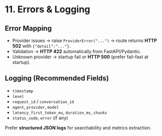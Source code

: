 # 11. Errors & Logging

## Error Mapping
- Provider issues → raise `ProviderError("...")` → route returns **HTTP 502** with `{"detail":"..."}`.
- Validation → **HTTP 422** automatically from FastAPI/Pydantic.
- Unknown provider → startup fail or **HTTP 500** (prefer fail-fast at startup).

## Logging (Recommended Fields)
- `timestamp`
- `level`
- `request_id` / `conversation_id`
- `agent`, `provider`, `model`
- `latency_first_token_ms`, `duration_ms`, `chunks`
- `status_code`, `error` (if any)

Prefer **structured JSON logs** for searchability and metrics extraction.
